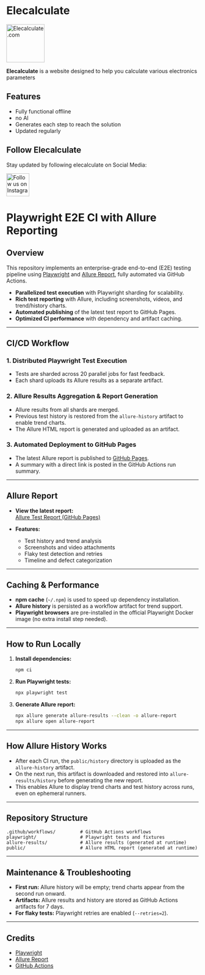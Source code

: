 # Elecalculate

<a href="https://elecalculate.com">
    <img src="https://elecalculate.com/Pictures/favicon.png" alt="Elecalculate.com" width="100" height="100">
</a>

**Elecalculate** is a website designed to help you calculate various electronics parameters

## Features
- Fully functional offline
- no AI
- Generates each step to reach the solution
- Updated regularly

## Follow Elecalculate
Stay updated by following elecalculate on Social Media:

<a href="https://www.instagram.com/elecalculate">
    <img src="https://elecalculate.com/Pictures/instagram-logo.jpg" alt="Follow us on Instagram" width="60" height="60">
</a>

# Playwright E2E CI with Allure Reporting

## Overview

This repository implements an enterprise-grade end-to-end (E2E) testing pipeline using [Playwright](https://playwright.dev/) and [Allure Report](https://qameta.io/allure-report/), fully automated via GitHub Actions.

- **Parallelized test execution** with Playwright sharding for scalability.
- **Rich test reporting** with Allure, including screenshots, videos, and trend/history charts.
- **Automated publishing** of the latest test report to GitHub Pages.
- **Optimized CI performance** with dependency and artifact caching.

---

## CI/CD Workflow

### 1. Distributed Playwright Test Execution

- Tests are sharded across 20 parallel jobs for fast feedback.
- Each shard uploads its Allure results as a separate artifact.

### 2. Allure Results Aggregation & Report Generation

- Allure results from all shards are merged.
- Previous test history is restored from the `allure-history` artifact to enable trend charts.
- The Allure HTML report is generated and uploaded as an artifact.

### 3. Automated Deployment to GitHub Pages

- The latest Allure report is published to [GitHub Pages](https://paul1404.github.io/elecalculate/).
- A summary with a direct link is posted in the GitHub Actions run summary.

---

## Allure Report

- **View the latest report:**  
  [Allure Test Report (GitHub Pages)](https://paul1404.github.io/elecalculate/)

- **Features:**
  - Test history and trend analysis
  - Screenshots and video attachments
  - Flaky test detection and retries
  - Timeline and defect categorization

---

## Caching & Performance

- **npm cache** (`~/.npm`) is used to speed up dependency installation.
- **Allure history** is persisted as a workflow artifact for trend support.
- **Playwright browsers** are pre-installed in the official Playwright Docker image (no extra install step needed).

---

## How to Run Locally

1. **Install dependencies:**
   ```bash
   npm ci
   ```

2. **Run Playwright tests:**
   ```bash
   npx playwright test
   ```

3. **Generate Allure report:**
   ```bash
   npx allure generate allure-results --clean -o allure-report
   npx allure open allure-report
   ```

---

## How Allure History Works

- After each CI run, the `public/history` directory is uploaded as the `allure-history` artifact.
- On the next run, this artifact is downloaded and restored into `allure-results/history` before generating the new report.
- This enables Allure to display trend charts and test history across runs, even on ephemeral runners.

---

## Repository Structure

```
.github/workflows/         # GitHub Actions workflows
playwright/                # Playwright tests and fixtures
allure-results/            # Allure results (generated at runtime)
public/                    # Allure HTML report (generated at runtime)
```

---

## Maintenance & Troubleshooting

- **First run:** Allure history will be empty; trend charts appear from the second run onward.
- **Artifacts:** Allure results and history are stored as GitHub Actions artifacts for 7 days.
- **For flaky tests:** Playwright retries are enabled (`--retries=2`).

---

## Credits

- [Playwright](https://playwright.dev/)
- [Allure Report](https://qameta.io/allure-report/)
- [GitHub Actions](https://github.com/features/actions)